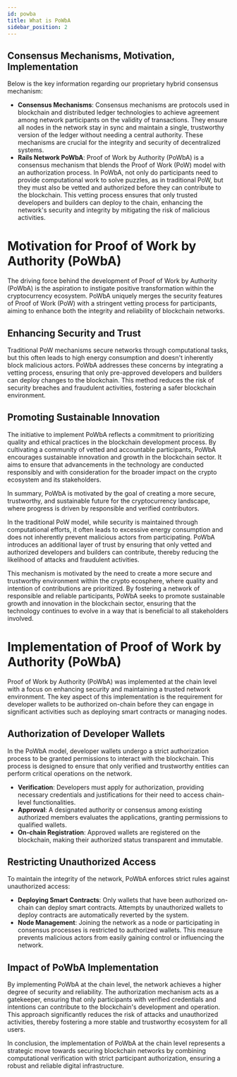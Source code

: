 ```yaml
---
id: powba
title: What is PoWbA
sidebar_position: 2
---
```


## Consensus Mechanisms, Motivation, Implementation

Below is the key information regarding our proprietary hybrid consensus mechanism:

- **Consensus Mechanisms**: 
Consensus mechanisms are protocols used in blockchain and distributed ledger technologies to achieve agreement among network participants on the validity of transactions. They ensure all nodes in the network stay in sync and maintain a single, trustworthy version of the ledger without needing a central authority. These mechanisms are crucial for the integrity and security of decentralized systems.
- **Rails Network PoWbA**: Proof of Work by Authority (PoWbA) is a consensus mechanism that blends the Proof of Work (PoW) model with an authorization process. In PoWbA, not only do participants need to provide computational work to solve puzzles, as in traditional PoW, but they must also be vetted and authorized before they can contribute to the blockchain. This vetting process ensures that only trusted developers and builders can deploy to the chain, enhancing the network's security and integrity by mitigating the risk of malicious activities.

# Motivation for Proof of Work by Authority (PoWbA)

The driving force behind the development of Proof of Work by Authority (PoWbA) is the aspiration to instigate positive transformation within the cryptocurrency ecosystem. PoWbA uniquely merges the security features of Proof of Work (PoW) with a stringent vetting process for participants, aiming to enhance both the integrity and reliability of blockchain networks.

## Enhancing Security and Trust

Traditional PoW mechanisms secure networks through computational tasks, but this often leads to high energy consumption and doesn't inherently block malicious actors. PoWbA addresses these concerns by integrating a vetting process, ensuring that only pre-approved developers and builders can deploy changes to the blockchain. This method reduces the risk of security breaches and fraudulent activities, fostering a safer blockchain environment.

## Promoting Sustainable Innovation

The initiative to implement PoWbA reflects a commitment to prioritizing quality and ethical practices in the blockchain development process. By cultivating a community of vetted and accountable participants, PoWbA encourages sustainable innovation and growth in the blockchain sector. It aims to ensure that advancements in the technology are conducted responsibly and with consideration for the broader impact on the crypto ecosystem and its stakeholders.

In summary, PoWbA is motivated by the goal of creating a more secure, trustworthy, and sustainable future for the cryptocurrency landscape, where progress is driven by responsible and verified contributors.


In the traditional PoW model, while security is maintained through computational efforts, it often leads to excessive energy consumption and does not inherently prevent malicious actors from participating. PoWbA introduces an additional layer of trust by ensuring that only vetted and authorized developers and builders can contribute, thereby reducing the likelihood of attacks and fraudulent activities.

This mechanism is motivated by the need to create a more secure and trustworthy environment within the crypto ecosphere, where quality and intention of contributions are prioritized. By fostering a network of responsible and reliable participants, PoWbA seeks to promote sustainable growth and innovation in the blockchain sector, ensuring that the technology continues to evolve in a way that is beneficial to all stakeholders involved.

# Implementation of Proof of Work by Authority (PoWbA)

Proof of Work by Authority (PoWbA) was implemented at the chain level with a focus on enhancing security and maintaining a trusted network environment. The key aspect of this implementation is the requirement for developer wallets to be authorized on-chain before they can engage in significant activities such as deploying smart contracts or managing nodes.

## Authorization of Developer Wallets

In the PoWbA model, developer wallets undergo a strict authorization process to be granted permissions to interact with the blockchain. This process is designed to ensure that only verified and trustworthy entities can perform critical operations on the network.


- **Verification**: Developers must apply for authorization, providing necessary credentials and justifications for their need to access chain-level functionalities.
- **Approval**: A designated authority or consensus among existing authorized members evaluates the applications, granting permissions to qualified wallets.
- **On-chain Registration**: Approved wallets are registered on the blockchain, making their authorized status transparent and immutable.

## Restricting Unauthorized Access

To maintain the integrity of the network, PoWbA enforces strict rules against unauthorized access:

- **Deploying Smart Contracts**: Only wallets that have been authorized on-chain can deploy smart contracts. Attempts by unauthorized wallets to deploy contracts are automatically reverted by the system.
- **Node Management**: Joining the network as a node or participating in consensus processes is restricted to authorized wallets. This measure prevents malicious actors from easily gaining control or influencing the network.

## Impact of PoWbA Implementation

By implementing PoWbA at the chain level, the network achieves a higher degree of security and reliability. The authorization mechanism acts as a gatekeeper, ensuring that only participants with verified credentials and intentions can contribute to the blockchain's development and operation. This approach significantly reduces the risk of attacks and unauthorized activities, thereby fostering a more stable and trustworthy ecosystem for all users.

In conclusion, the implementation of PoWbA at the chain level represents a strategic move towards securing blockchain networks by combining computational verification with strict participant authorization, ensuring a robust and reliable digital infrastructure.


